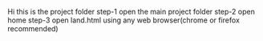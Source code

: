 Hi this is the project folder 
step-1 open the main project folder
step-2 open home
step-3 open land.html using any web browser(chrome or firefox recommended)
